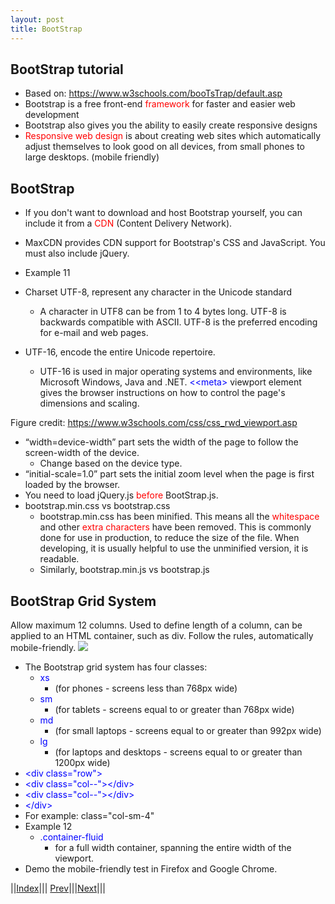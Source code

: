 ```yaml
---
layout: post
title: BootStrap
---
```


## BootStrap tutorial
* Based on: <https://www.w3schools.com/booTsTrap/default.asp>
* Bootstrap is a free front-end <font color=red>framework</font> for faster and easier web development
* Bootstrap also gives you the ability to easily create responsive designs
* <font color=red>Responsive web design</font> is about creating web sites which automatically adjust themselves to look good on all devices, from small phones to large desktops. (mobile friendly)

## BootStrap
* If you don't want to download and host Bootstrap yourself, you can include it from a <font color=red>CDN</font> (Content Delivery Network).
* MaxCDN provides CDN support for Bootstrap's CSS and JavaScript. You must also include jQuery.

* Example 11
* Charset UTF-8, represent any character in the Unicode standard
  * A character in UTF8 can be from 1 to 4 bytes long. UTF-8 is backwards compatible with ASCII. UTF-8 is the preferred encoding for e-mail and web pages.
* UTF-16, encode the entire Unicode repertoire.
  * UTF-16 is used in major operating systems and environments, like Microsoft Windows, Java and .NET.
<font color=blue>&lt;&lt;meta&gt;</font> viewport element gives the browser instructions on how to control the page's dimensions and scaling.

Figure credit: https://www.w3schools.com/css/css_rwd_viewport.asp

* “width=device-width” part sets the width of the page to follow the screen-width of the device.
  * Change based on the device type.
* “initial-scale=1.0” part sets the initial zoom level when the page is first loaded by the browser.
* You need to load jQuery.js <font color=red>before</font> BootStrap.js.
* bootstrap.min.css vs bootstrap.css
  * bootstrap.min.css has been minified. This means all the <font color=red>whitespace</font> and other <font color=red>extra characters</font> have been removed. This is commonly done for use in production, to reduce the size of the file. When developing, it is usually helpful to use the unminified version, it is readable.
  * Similarly, bootstrap.min.js vs bootstrap.js

## BootStrap Grid System

Allow maximum 12 columns.
Used to define length of a column, can be applied to an HTML container, such as div.
Follow the rules, automatically mobile-friendly.
![](grid.png)

* The Bootstrap grid system has four classes:
  * <font color=blue>xs</font>
    * (for phones - screens less than 768px wide)
  * <font color=blue>sm</font> 
    * (for tablets - screens equal to or greater than 768px wide)
  * <font color=blue>md</font> 
    * (for small laptops - screens equal to or greater than 992px wide)
  * <font color=blue>lg</font> 
    * (for laptops and desktops - screens equal to or greater than 1200px wide)
* <font color=blue>&lt;div class="row"&gt;</font>
* <font color=blue>&lt;div class="col-*-*">&lt;/div&gt;</font>
* <font color=blue>&lt;div class="col-*-*">&lt;/div&gt;</font>
* <font color=blue>&lt;/div&gt;</font>
* For example: class="col-sm-4"
* Example 12
  * <font color=blue>.container-fluid</font> 
    * for a full width container, spanning the entire width of the viewport.
* Demo the mobile-friendly test in Firefox and Google Chrome.

||[Index](../../../)||| [Prev](../file4)|||[Next](../file6)|||


